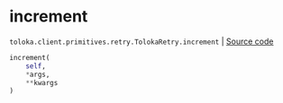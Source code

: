 # increment
`toloka.client.primitives.retry.TolokaRetry.increment` | [Source code](https://github.com/Toloka/toloka-kit/blob/v1.2.0.post1/src/client/primitives/retry.py#L89)

```python
increment(
    self,
    *args,
    **kwargs
)
```

